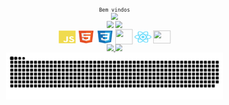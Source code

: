<div align="center">
 <code >Bem vindos</code>
</div>
<div align="center">  
 <img height="200em"  src="https://media.discordapp.net/attachments/874387729440444427/1113627857856499782/feature-open-source2x.gif">
</div>
<div align="center"> 
  <a href = "mailto:jmarcelocarneiro@edu.unifor.br"><img src="https://img.shields.io/badge/-Gmail-%23333?style=for-the-badge&logo=gmail&logoColor=white" target="_blank"></a>
  <a href="https://www.linkedin.com/in/jo%C3%A3o-marcelo-009873234/" target="_blank"><img src="https://img.shields.io/badge/-LinkedIn-%230077B5?style=for-the-badge&logo=linkedin&logoColor=white" target="_blank"></a> 
</div>
<div style="display: inline_block" align="center">
  <img align="center" alt="" height="30" width="40" src="https://raw.githubusercontent.com/devicons/devicon/master/icons/javascript/javascript-plain.svg">
  <img align="center" alt="" height="30" width="40" src="https://raw.githubusercontent.com/devicons/devicon/master/icons/html5/html5-original.svg">
  <img align="center" alt="" height="30" width="40" src="https://raw.githubusercontent.com/devicons/devicon/master/icons/css3/css3-original.svg">
 <img align="center" alt="" height="35" width="40" src="https://cdn.jsdelivr.net/gh/devicons/devicon/icons/bootstrap/bootstrap-original.svg">
  <img align="center" alt="" height="30" width="40"  src="https://raw.githubusercontent.com/devicons/devicon/master/icons/react/react-original.svg">
  <img align="center" alt="" height="30" width="40"  src="https://cdn.jsdelivr.net/gh/devicons/devicon/icons/jquery/jquery-original.svg">
</div>

<div align="center">
  <a href="https://github.com/cerealpuppet">
    <img height="180em" src="https://awesome-github-stats.azurewebsites.net/user-stats/cerealpuppet?cardType=github&amp;theme=tokyonight&amp;preferLogin=false">
    <img height="180em" src="https://github-readme-stats-sigma-five.vercel.app/api/top-langs/?username=cerealpuppet&layout=donut&theme=tokyonight">
 </div>
<picture>
  <source
    media="(prefers-color-scheme: dark)"
    srcset="
      https://raw.githubusercontent.com/cerealpuppet/cerealpuppet/output/github-contribution-grid-snake-dark.svg
    "
  />
  <source
    media="(prefers-color-scheme: light)"
    srcset="
      https://raw.githubusercontent.com/cerealpuppet/cerealpuppet/output/github-contribution-grid-snake.svg
    "
  />
  <img
    alt="github contribution grid snake animation"
    src="https://raw.githubusercontent.com/cerealpuppet/cerealpuppet/output/github-contribution-grid-snake.svg"
  />
</picture>
 
